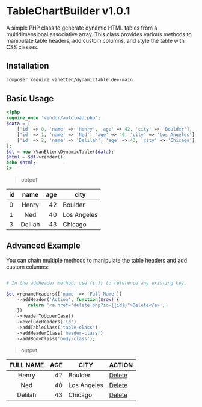 # TableChartBuilder v1.0.1
A simple PHP class to generate dynamic HTML tables from a multidimensional associative array. This class provides various methods to manipulate table headers, add custom columns, and style the table with CSS classes.

## Installation

```bash
composer require vanetten/dynamictable:dev-main
```

## Basic Usage
```php
<?php
require_once 'vendor/autoload.php';
$data = [
    ['id' => 0, 'name' => 'Henry', 'age' => 42, 'city' => 'Boulder'],
    ['id' => 1, 'name' => 'Ned', 'age' => 40, 'city' => 'Los Angeles'],
    ['id' => 2, 'name' => 'Delilah', 'age' => 43, 'city' => 'Chicago'],
];
$dt = new \VanEtten\DynamicTable($data);
$html = $dt->render();
echo $html;
?>
```
> output

| id  |  name   | age | city        |
| :-- | :-----: | --: | ----------- |
| 0   |  Henry  |  42 | Boulder     |
| 1   |   Ned   |  40 | Los Angeles |
| 3   | Delilah |  43 | Chicago     |

## Advanced Example
You can chain multiple methods to manipulate the table headers and add custom columns:

```php

# In the addHeader method, use {{ }} to reference any existing key.

$dt->renameHeaders(['name' => 'Full Name'])
    ->addHeader('Action', function($row) {
        return '<a href="delete.php?id={{id}}">Delete</a>';
    })
    ->headerToUpperCase()
    ->excludeHeaders('id')
    ->addTableClass('table-class')
    ->addHeaderClass('header-class')
    ->addBodyClass('body-class');
```

> output

|  FULL NAME | AGE | CITY        |ACTION     |
| :--------: | --: | ----------- |-----------|
|  Henry     |  42 | Boulder     |[Delete](delete.php?id=0)|       
|   Ned      |  40 | Los Angeles |[Delete](delete.php?id=1)|
| Delilah    |  43 | Chicago     |[Delete](delete.php?id=2)|

